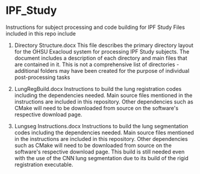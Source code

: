 # IPF_Study
Instructions for subject processing and code building for IPF Study
Files included in this repo include
1. Directory Structure.docx
This file describes the primary directory layout for the OHSU Exacloud system for processing IPF Study subjects.  The document includes a description of each directory and main files that are contained in it.  This is not a comprehensive list of directories - additional folders may have been created for the purpose of individual post-processing tasks 

2. LungRegBuild.docx
Instructions to build the lung registration codes including the dependencies needed.  Main source files mentioned in the instructions are included in this repository.  Other dependencies such as CMake will need to be downloaded from source on the software's respective download page.

3. Lungseg Instructions.docx
Instructions to build the lung segmentation codes including the dependencies needed.  Main source files mentioned in the instructions are included in this repository.  Other dependencies such as CMake will need to be downloaded from source on the software's respective download page.  This build is still needed even with the use of the CNN lung segmentation due to its build of the rigid registration executable.
